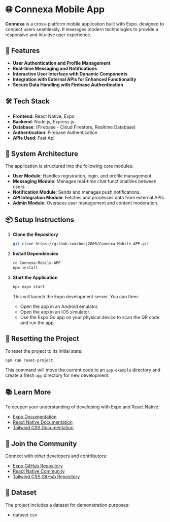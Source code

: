 # 🌐 Connexa Mobile App

**Connexa** is a cross-platform mobile application built with Expo, designed to connect users seamlessly. It leverages modern technologies to provide a responsive and intuitive user experience.

## 🚀 Features

* **User Authentication and Profile Management**
* **Real-time Messaging and Notifications**
* **Interactive User Interface with Dynamic Components**
* **Integration with External APIs for Enhanced Functionality**
* **Secure Data Handling with Firebase Authentication**

## 🛠️ Tech Stack

* **Frontend**: React Native, Expo
* **Backend**: Node.js, Express.js
* **Database**: (Firebase - Cloud Firestore, Realtime Database)
* **Authentication**: Firebase Authentication
* **APIs Used**: Fast ApI

## 📐 System Architecture

The application is structured into the following core modules:

* **User Module**: Handles registration, login, and profile management.
* **Messaging Module**: Manages real-time chat functionalities between users.
* **Notification Module**: Sends and manages push notifications.
* **API Integration Module**: Fetches and processes data from external APIs.
* **Admin Module**: Oversees user management and content moderation.

## 📦 Setup Instructions

1. **Clone the Repository**

   ```bash
   git clone https://github.com/Anoj2000/Connexa-Mobile-APP.git
   ```

2. **Install Dependencies**

   ```bash
   cd Connexa-Mobile-APP
   npm install
   ```

3. **Start the Application**

   ```bash
   npx expo start
   ```

   This will launch the Expo development server. You can then:
   * Open the app in an Android emulator.
   * Open the app in an iOS simulator.
   * Use the Expo Go app on your physical device to scan the QR code and run the app.

## 🔄 Resetting the Project

To reset the project to its initial state:

```bash
npm run reset-project
```

This command will move the current code to an `app-example` directory and create a fresh `app` directory for new development.

## 📚 Learn More

To deepen your understanding of developing with Expo and React Native:

* [Expo Documentation](https://docs.expo.dev/)
* [React Native Documentation](https://reactnative.dev/docs/getting-started)
* [Tailwind CSS Documentation](https://tailwindcss.com/docs)

## 🤝 Join the Community

Connect with other developers and contributors:

* [Expo GitHub Repository](https://github.com/expo/expo)
* [React Native Community](https://github.com/facebook/react-native)
* [Tailwind CSS GitHub Repository](https://github.com/tailwindlabs/tailwindcss)

## 📁 Dataset

The project includes a dataset for demonstration purposes:
* dataset.csv
